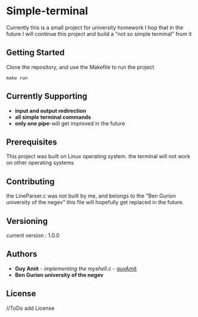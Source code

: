 # Simple-terminal

Currently this is a small project for university homework
I hop that in the future I will continue this project and build
a "not so simple terminal" from it

## Getting Started

Clone the repository, and use the Makefile to run the project

```
make run
```

## Currently Supporting
* **input and output redirection**
* **all simple terminal commands**
* **only one pipe**-will get improved in the future

## Prerequisites

This project was built on Linux operating system.
the terminal will not work on other operating systems

## Contributing

the LineParser.c was not built by me, and belongs to the "Ben Gurion university of the negev"
this file will hopefully get replaced in the future.

## Versioning

current version : 1.0.0

## Authors

* **Guy Amit** - *implementing the myshell.c* - [guyAmit](https://github.com/guyAmit)
* **Ben Gurion university of the negev**

## License

//ToDo add License
